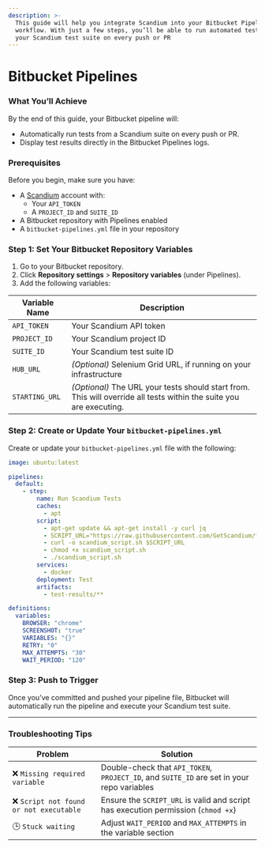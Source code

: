 ```yaml
---
description: >-
  This guide will help you integrate Scandium into your Bitbucket Pipelines
  workflow. With just a few steps, you’ll be able to run automated tests from
  your Scandium test suite on every push or PR
---
```


# Bitbucket Pipelines

### What You’ll Achieve

By the end of this guide, your Bitbucket pipeline will:

* Automatically run tests from a Scandium suite on every push or PR.
* Display test results directly in the Bitbucket Pipelines logs.

### Prerequisites

Before you begin, make sure you have:

* A [Scandium](https://getscandium.com) account with:
  * Your `API_TOKEN`
  * A `PROJECT_ID` and `SUITE_ID`
* A Bitbucket repository with Pipelines enabled
* A `bitbucket-pipelines.yml` file in your repository

### Step 1: Set Your Bitbucket Repository Variables

1. Go to your Bitbucket repository.
2. Click **Repository settings** > **Repository variables** (under Pipelines).
3. Add the following variables:

| Variable Name  | Description                                                                                                         |
| -------------- | ------------------------------------------------------------------------------------------------------------------- |
| `API_TOKEN`    | Your Scandium API token                                                                                             |
| `PROJECT_ID`   | Your Scandium project ID                                                                                            |
| `SUITE_ID`     | Your Scandium test suite ID                                                                                         |
| `HUB_URL`      | _(Optional)_ Selenium Grid URL, if running on your infrastructure                                                   |
| `STARTING_URL` | _(Optional)_ The URL your tests should start from. This will override all tests within the suite you are executing. |

### Step 2: Create or Update Your `bitbucket-pipelines.yml`

Create or update your `bitbucket-pipelines.yml` file with the following:

```yaml
image: ubuntu:latest

pipelines:
  default:
    - step:
        name: Run Scandium Tests
        caches:
          - apt
        script:
          - apt-get update && apt-get install -y curl jq
          - SCRIPT_URL="https://raw.githubusercontent.com/GetScandium/files/refs/heads/main/scandium_script.sh"
          - curl -o scandium_script.sh $SCRIPT_URL
          - chmod +x scandium_script.sh
          - ./scandium_script.sh
        services:
          - docker
        deployment: Test
        artifacts:
          - test-results/**

definitions:
  variables:
    BROWSER: "chrome"
    SCREENSHOT: "true"
    VARIABLES: "{}"
    RETRY: "0"
    MAX_ATTEMPTS: "30"
    WAIT_PERIOD: "120"
```

### Step 3: Push to Trigger

Once you’ve committed and pushed your pipeline file, Bitbucket will automatically run the pipeline and execute your Scandium test suite.



***

### Troubleshooting Tips

| Problem                                | Solution                                                                                   |
| -------------------------------------- | ------------------------------------------------------------------------------------------ |
| ❌ `Missing required variable`          | Double-check that `API_TOKEN`, `PROJECT_ID`, and `SUITE_ID` are set in your repo variables |
| ❌ `Script not found or not executable` | Ensure the `SCRIPT_URL` is valid and script has execution permission (`chmod +x`)          |
| 🕒 `Stuck waiting`                     | Adjust `WAIT_PERIOD` and `MAX_ATTEMPTS` in the variable section                            |
